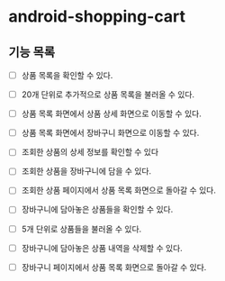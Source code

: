 # android-shopping-cart

## 기능 목록
- [ ]  상품 목록을 확인할 수 있다.
  - [ ]  20개 단위로 추가적으로 상품 목록을 불러올 수 있다.
- [ ]  상품 목록 화면에서 상품 상세 화면으로 이동할 수 있다.
- [ ]  상품 목록 화면에서 장바구니 화면으로 이동할 수 있다.

- [ ]  조회한 상품의 상세 정보를 확인할 수 있다
- [ ]  조회한 상품을 장바구니에 담을 수 있다.
- [ ]  조회한 상품 페이지에서 상품 목록 화면으로 돌아갈 수 있다.

- [ ]  장바구니에 담아놓은 상품들을 확인할 수 있다.
  - [ ]  5개 단위로 상품들을 불러올 수 있다.
- [ ]  장바구니에 담아놓은 상품 내역을 삭제할 수 있다.
- [ ]  장바구니 페이지에서 상품 목록 화면으로 돌아갈 수 있다.
